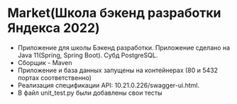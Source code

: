 # Market(Школа бэкенд разработки Яндекса 2022)

- Приложение для школы Бэкенд разработки. Приложение сделано на Java 11(Spring, Spring Boot). Субд PostgreSQL.
- Сборщик - Maven
- Приложение и база данных запущены на контейнерах (80 и 5432 портах соответственно)
- Реализация спецификации API: 10.21.0.226/swagger-ui.html.
- В файл unit_test.py были добавлены свои тесты
